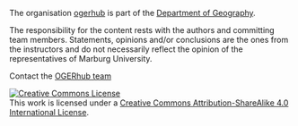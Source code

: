

The organisation  [ogerhub](https://ogerhub.github.io/) is part of the [Department of Geography](https://www.uni-marburg.de/fb19).


The responsibility for the content rests with the authors and committing team members. Statements, opinions and/or conclusions are the ones from the instructors and do not necessarily reflect the opinion of the representatives of Marburg University.  

Contact the [OGERhub team](https://www.uni-marburg.de/de/fb19/fachbereich/staff/rieke-ammoneit)

<a rel="license" href="http://creativecommons.org/licenses/by-sa/4.0/"><img alt="Creative Commons License" style="border-width:0" src="https://i.creativecommons.org/l/by-sa/4.0/88x31.png" /></a><br />This work is licensed under a <a rel="license" href="http://creativecommons.org/licenses/by-sa/4.0/">Creative Commons Attribution-ShareAlike 4.0 International License</a>.


<!--

**Here are some ideas to get you started:**

🙋‍♀️ A short introduction - what is your organization all about?
🌈 Contribution guidelines - how can the community get involved?
👩‍💻 Useful resources - where can the community find your docs? Is there anything else the community should know?
🍿 Fun facts - what does your team eat for breakfast?
🧙 Remember, you can do mighty things with the power of [Markdown](https://docs.github.com/github/writing-on-github/getting-started-with-writing-and-formatting-on-github/basic-writing-and-formatting-syntax)
-->
